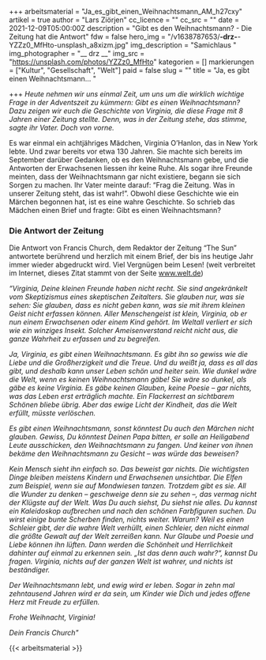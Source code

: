 +++
arbeitsmaterial = "Ja_es_gibt_einen_Weihnachtsmann_AM_h27cxy"
artikel = true
author = "Lars Ziörjen"
cc_licence = ""
cc_src = ""
date = 2021-12-09T05:00:00Z
description = "Gibt es den Weihnachtsmann? - Die Zeitung hat die Antwort"
fdw = false
hero_img = "/v1638787653/__-drz-__-YZZz0_MfHto-unsplash_a8xizm.jpg"
img_description = "Samichlaus "
img_photographer = "__ drz __"
img_src = "https://unsplash.com/photos/YZZz0_MfHto"
kategorien = []
markierungen = ["Kultur", "Gesellschaft", "Welt"]
paid = false
slug = ""
title = "Ja, es gibt einen Weihnachtsmann… "

+++
_Heute nehmen wir uns einmal Zeit, um uns um die wirklich wichtige Frage in der Adventszeit zu kümmern: Gibt es einen Weihnachtsmann? Dazu zeigen wir euch die Geschichte von Virginia, die diese Frage mit 8 Jahren einer Zeitung stellte. Denn, was in der Zeitung stehe, das stimme, sagte ihr Vater. Doch von vorne._

Es war einmal ein achtjähriges Mädchen, Virginia O’Hanlon, das in New York lebte. Und zwar bereits vor etwa 130 Jahren. Sie machte sich bereits im September darüber Gedanken, ob es den Weihnachtsmann gebe, und die Antworten der Erwachsenen liessen ihr keine Ruhe. Als sogar ihre Freunde meinten, dass der Weihnachtsmann gar nicht existiere, begann sie sich Sorgen zu machen. Ihr Vater meinte darauf: “Frag die Zeitung. Was in unserer Zeitung steht, das ist wahr!”. Obwohl diese Geschichte wie ein Märchen begonnen hat, ist es eine wahre Geschichte. So schrieb das Mädchen einen Brief und fragte: Gibt es einen Weihnachtsmann?

### Die Antwort der Zeitung

Die Antwort von Francis Church, dem Redaktor der Zeitung “The Sun” antwortete berührend und herzlich mit einem Brief, der bis ins heutige Jahr immer wieder abgedruckt wird. Viel Vergnügen beim Lesen! (weit verbreitet im Internet, dieses Zitat stammt von der Seite www.welt.de)

_“Virginia, Deine kleinen Freunde haben nicht recht. Sie sind angekränkelt vom Skeptizismus eines skeptischen Zeitalters. Sie glauben nur, was sie sehen: Sie glauben, dass es nicht geben kann, was sie mit ihrem kleinen Geist nicht erfassen können. Aller Menschengeist ist klein, Virginia, ob er nun einem Erwachsenen oder einem Kind gehört. Im Weltall verliert er sich wie ein winziges Insekt. Solcher Ameisenverstand reicht nicht aus, die ganze Wahrheit zu erfassen und zu begreifen._

_Ja, Virginia, es gibt einen Weihnachtsmann. Es gibt ihn so gewiss wie die Liebe und die Großherzigkeit und die Treue. Und du weißt ja, dass es all das gibt, und deshalb kann unser Leben schön und heiter sein. Wie dunkel wäre die Welt, wenn es keinen Weihnachtsmann gäbe! Sie wäre so dunkel, als gäbe es keine Virginia. Es gäbe keinen Glauben, keine Poesie – gar nichts, was das Leben erst erträglich machte. Ein Flackerrest an sichtbarem Schönen bliebe übrig. Aber das ewige Licht der Kindheit, das die Welt erfüllt, müsste verlöschen._

_Es gibt einen Weihnachtsmann, sonst könntest Du auch den Märchen nicht glauben. Gewiss, Du könntest Deinen Papa bitten, er solle an Heiligabend Leute ausschicken, den Weihnachtsmann zu fangen. Und keiner von ihnen bekäme den Weihnachtsmann zu Gesicht – was würde das beweisen?_

_Kein Mensch sieht ihn einfach so. Das beweist gar nichts. Die wichtigsten Dinge bleiben meistens Kindern und Erwachsenen unsichtbar. Die Elfen zum Beispiel, wenn sie auf Mondwiesen tanzen. Trotzdem gibt es sie. All die Wunder zu denken – geschweige denn sie zu sehen –, das vermag nicht der Klügste auf der Welt. Was Du auch siehst, Du siehst nie alles. Du kannst ein Kaleidoskop aufbrechen und nach den schönen Farbfiguren suchen. Du wirst einige bunte Scherben finden, nichts weiter. Warum? Weil es einen Schleier gibt, der die wahre Welt verhüllt, einen Schleier, den nicht einmal die größte Gewalt auf der Welt zerreißen kann. Nur Glaube und Poesie und Liebe können ihn lüften. Dann werden die Schönheit und Herrlichkeit dahinter auf einmal zu erkennen sein. „Ist das denn auch wahr?“, kannst Du fragen. Virginia, nichts auf der ganzen Welt ist wahrer, und nichts ist beständiger._

_Der Weihnachtsmann lebt, und ewig wird er leben. Sogar in zehn mal zehntausend Jahren wird er da sein, um Kinder wie Dich und jedes offene Herz mit Freude zu erfüllen._

_Frohe Weihnacht, Virginia!_

_Dein Francis Church"_




{{< arbeitsmaterial >}}

